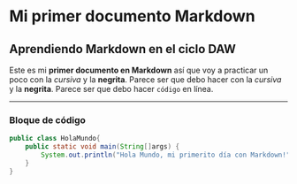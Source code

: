 # Mi primer documento Markdown
## Aprendiendo Markdown en el ciclo DAW

Este es mi **primer documento en Markdown** así que voy a practicar un poco
con la *cursiva* y la **negrita**. Parece ser que debo hacer con la *cursiva* y la **negrita**. Parece ser que debo hacer `código` en línea.

---

### Bloque de código
```java
public class HolaMundo{
	public static void main(String[]args) {
		System.out.println("Hola Mundo, mi primerito día con Markdown!");
	}
}
